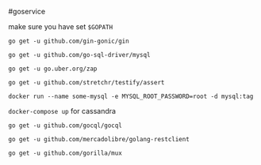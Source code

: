 #goservice

make sure you have set `$GOPATH`

```go get -u github.com/gin-gonic/gin```

```go get -u github.com/go-sql-driver/mysql```

```go get -u go.uber.org/zap```

```go get -u github.com/stretchr/testify/assert```

```docker run --name some-mysql -e MYSQL_ROOT_PASSWORD=root -d mysql:tag```

```docker-compose up``` for cassandra 

```go get -u github.com/gocql/gocql```

```go get -u github.com/mercadolibre/golang-restclient```

```go get -u github.com/gorilla/mux ```
